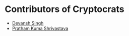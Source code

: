 # Contributors of Cryptocrats

- [Devansh Singh](https://github.com/Devansh3712)
- [Pratham Kuma Shrivastava](https://github.com/pratham1729)
